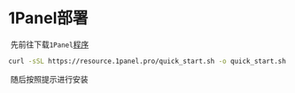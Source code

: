 # 1Panel部署

​	先前往下载`1Panel`[程序](https://github.com/1Panel-dev/1Panel)

```sh
curl -sSL https://resource.1panel.pro/quick_start.sh -o quick_start.sh && bash quick_start.sh
```

​	随后按照提示进行安装